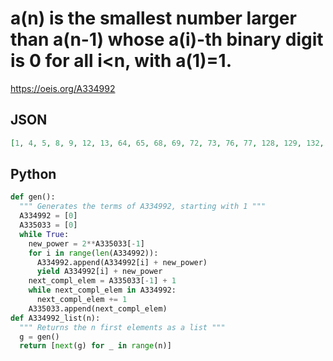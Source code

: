 # a\(n\) is the smallest number larger than a\(n\-1\) whose a\(i\)\-th binary digit is 0 for all i<n, with a\(1\)\=1\.
https://oeis.org/A334992
## JSON
```JSON
[1, 4, 5, 8, 9, 12, 13, 64, 65, 68, 69, 72, 73, 76, 77, 128, 129, 132, 133, 136, 137, 140, 141, 192, 193, 196, 197, 200, 201, 204, 205, 1024, 1025, 1028, 1029, 1032, 1033, 1036, 1037, 1088, 1089, 1092, 1093, 1096, 1097, 1100, 1101, 1152]
```
## Python
```Python
def gen():
  """ Generates the terms of A334992, starting with 1 """
  A334992 = [0]
  A335033 = [0]
  while True:
    new_power = 2**A335033[-1]
    for i in range(len(A334992)):
      A334992.append(A334992[i] + new_power)
      yield A334992[i] + new_power
    next_compl_elem = A335033[-1] + 1
    while next_compl_elem in A334992:
      next_compl_elem += 1
    A335033.append(next_compl_elem)
def A334992_list(n):
  """ Returns the n first elements as a list """
  g = gen()
  return [next(g) for _ in range(n)]
```
